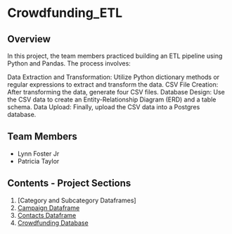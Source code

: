 # Crowdfunding_ETL

## Overview
In this project, the team members practiced building an ETL pipeline using Python and Pandas. The process involves:

Data Extraction and Transformation: Utilize Python dictionary methods or regular expressions to extract and transform the data.
CSV File Creation: After transforming the data, generate four CSV files.
Database Design: Use the CSV data to create an Entity-Relationship Diagram (ERD) and a table schema.
Data Upload: Finally, upload the CSV data into a Postgres database.

## Team Members
- Lynn Foster Jr
- Patricia Taylor

## Contents - Project Sections
1. [Category and Subcategory Dataframes]
2. [Campaign Dataframe](#campaign-dataframe)
3. [Contacts Dataframe](#contacts-dataframe)
4. [Crowdfunding Database](#crowdfunding-database)

